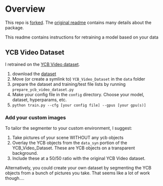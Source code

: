 # Overview
This repo is [forked](https://github.com/CSAILVision/semantic-segmentation-pytorch). The [original readme](original_readme/README.md) contains many details about the package.

This readme contains instructions for retraining a model based on your data

## YCB Video Dataset
I retrained on the [YCB Video dataset](https://github.com/yuxng/YCB_Video_toolbox).

1. download the [dataset](https://rse-lab.cs.washington.edu/projects/posecnn/) 
2. Move (or create a symlink to) `YCB_Video_Dataset` in the `data` folder
3. prepare the dataset and training/test file lists by running `prepare_ycb_video_dataset.py`
4. Make your config file in the `config` directory. Choose your model, dataset, hyperparams, etc.
5. `python train.py --cfg [your config file] --gpus [your gpu(s)]`

### Add your custom images
To tailor the segmenter to your custom environment, I suggest:

1. Take pictures of your scene WITHOUT any ycb objects
2. Overlay the YCB objects from the `data_syn` portion of the YCB_Video_Dataset. These are YCB objects on a transparent background.
3. Include these at a 50/50 ratio with the original YCB Video dataset.

Alternatively, you could create your own dataset by segmenting the YCB objects from a bunch of pictures you take. That seems like a lot of work though....
